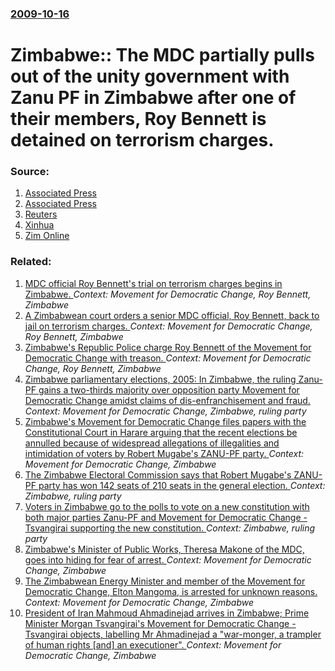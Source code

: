 ### [2009-10-16](/news/2009/10/16/index.md)

#  Zimbabwe:: The MDC partially pulls out of the unity government with Zanu PF in Zimbabwe after one of their members, Roy Bennett is detained on terrorism charges. 




### Source:

1. [Associated Press](http://www.google.com/hostednews/ap/article/ALeqM5gYHXbfOf2rLdCpmblA5cGdxVBxdgD9BCFJ7G1)
2. [Associated Press](http://www.google.com/hostednews/ap/article/ALeqM5jd_JZmhdw6XWClfpenWt9g-dqNNAD9BC6MM00)
3. [Reuters](http://www.reuters.com/article/latestCrisis/idUSWEA5423)
4. [Xinhua](http://news.xinhuanet.com/english/2009-10/16/content_12248834.htm)
5. [Zim Online](http://www.zimonline.co.za/Article.aspx?ArticleId=5249)

### Related:

1. [ MDC official Roy Bennett's trial on terrorism charges begins in Zimbabwe. ](/news/2009/11/9/mdc-official-roy-bennett-s-trial-on-terrorism-charges-begins-in-zimbabwe.md) _Context: Movement for Democratic Change, Roy Bennett, Zimbabwe_
2. [ A Zimbabwean court orders a senior MDC official, Roy Bennett, back to jail on terrorism charges. ](/news/2009/10/14/a-zimbabwean-court-orders-a-senior-mdc-official-roy-bennett-back-to-jail-on-terrorism-charges.md) _Context: Movement for Democratic Change, Roy Bennett, Zimbabwe_
3. [ Zimbabwe's Republic Police charge Roy Bennett of the Movement for Democratic Change with treason. ](/news/2009/02/13/zimbabwe-s-republic-police-charge-roy-bennett-of-the-movement-for-democratic-change-with-treason.md) _Context: Movement for Democratic Change, Roy Bennett, Zimbabwe_
4. [ Zimbabwe parliamentary elections, 2005: In Zimbabwe, the ruling Zanu-PF gains a two-thirds majority over opposition party Movement for Democratic Change amidst claims of dis-enfranchisement and fraud. ](/news/2005/04/1/zimbabwe-parliamentary-elections-2005-in-zimbabwe-the-ruling-zanu-pf-gains-a-two-thirds-majority-over-opposition-party-movement-for-demo.md) _Context: Movement for Democratic Change, Zimbabwe, ruling party_
5. [Zimbabwe's Movement for Democratic Change files papers with the Constitutional Court in Harare arguing that the recent elections be annulled because of widespread allegations of illegalities and intimidation of voters by Robert Mugabe's ZANU-PF party. ](/news/2013/08/9/zimbabwe-s-movement-for-democratic-change-files-papers-with-the-constitutional-court-in-harare-arguing-that-the-recent-elections-be-annulled.md) _Context: Movement for Democratic Change, Zimbabwe_
6. [The Zimbabwe Electoral Commission says that Robert Mugabe's ZANU-PF party has won 142 seats of 210 seats in the general election. ](/news/2013/08/2/the-zimbabwe-electoral-commission-says-that-robert-mugabe-s-zanu-pf-party-has-won-142-seats-of-210-seats-in-the-general-election.md) _Context: Zimbabwe, ruling party_
7. [Voters in Zimbabwe go to the polls to vote on a new constitution with both major parties Zanu-PF and Movement for Democratic Change&nbsp;- Tsvangirai supporting the new constitution. ](/news/2013/03/16/voters-in-zimbabwe-go-to-the-polls-to-vote-on-a-new-constitution-with-both-major-parties-zanu-pf-and-movement-for-democratic-change-nbsp.md) _Context: Zimbabwe, ruling party_
8. [Zimbabwe's Minister of Public Works, Theresa Makone of the MDC, goes into hiding for fear of arrest. ](/news/2011/03/25/zimbabwe-s-minister-of-public-works-theresa-makone-of-the-mdc-goes-into-hiding-for-fear-of-arrest.md) _Context: Movement for Democratic Change, Zimbabwe_
9. [The Zimbabwean Energy Minister and member of the Movement for Democratic Change, Elton Mangoma, is arrested for unknown reasons. ](/news/2011/03/10/the-zimbabwean-energy-minister-and-member-of-the-movement-for-democratic-change-elton-mangoma-is-arrested-for-unknown-reasons.md) _Context: Movement for Democratic Change, Zimbabwe_
10. [President of Iran Mahmoud Ahmadinejad arrives in Zimbabwe; Prime Minister Morgan Tsvangirai's Movement for Democratic Change - Tsvangirai objects, labelling Mr Ahmadinejad a "war-monger, a trampler of human rights [and] an executioner". ](/news/2010/04/22/president-of-iran-mahmoud-ahmadinejad-arrives-in-zimbabwe-prime-minister-morgan-tsvangirai-s-movement-for-democratic-change-tsvangirai.md) _Context: Movement for Democratic Change, Zimbabwe_
